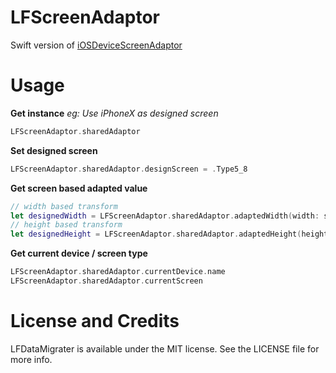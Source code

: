 # LFScreenAdaptor
Swift version of [iOSDeviceScreenAdaptor](https://github.com/dlfkid/iOSDeviceScreenAdapter)

# Usage

**Get instance** *eg: Use iPhoneX as designed screen*
```swift
LFScreenAdaptor.sharedAdaptor
```

**Set designed screen**
```swift
LFScreenAdaptor.sharedAdaptor.designScreen = .Type5_8
```

**Get screen based adapted value**
```swift
// width based transform
let designedWidth = LFScreenAdaptor.sharedAdaptor.adaptedWidth(width: screenWidth)
// height based transform
let designedHeight = LFScreenAdaptor.sharedAdaptor.adaptedHeight(height: screenHeight)
```

**Get current device / screen type**
```swift
LFScreenAdaptor.sharedAdaptor.currentDevice.name
LFScreenAdaptor.sharedAdaptor.currentScreen
```

# License and Credits
LFDataMigrater is available under the MIT license. See the LICENSE file for more info.